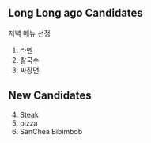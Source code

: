 ## Long Long ago Candidates

저녁 메뉴 선정

1. 라멘
2. 칼국수
3. 짜장면

## New Candidates

4. Steak
5. pizza
6. SanChea Bibimbob

